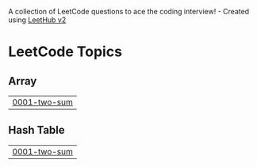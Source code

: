 A collection of LeetCode questions to ace the coding interview! - Created using [LeetHub v2](https://github.com/arunbhardwaj/LeetHub-2.0)
<!---LeetCode Topics Start-->
# LeetCode Topics
## Array
|  |
| ------- |
| [0001-two-sum](https://github.com/kumkumbablani24-eng/Coding-Activity/tree/master/0001-two-sum) |
## Hash Table
|  |
| ------- |
| [0001-two-sum](https://github.com/kumkumbablani24-eng/Coding-Activity/tree/master/0001-two-sum) |
<!---LeetCode Topics End-->